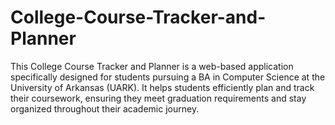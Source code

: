 # College-Course-Tracker-and-Planner
This College Course Tracker and Planner is a web-based application specifically designed for students pursuing a BA in Computer Science at the University of Arkansas (UARK). It helps students efficiently plan and track their coursework, ensuring they meet graduation requirements and stay organized throughout their academic journey.

